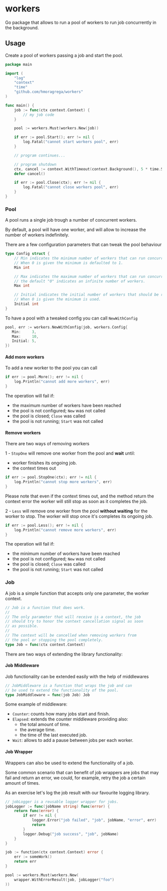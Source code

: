 # workers

Go package that allows to run a pool of workers to run job concurrently in the background.

## Usage

Create a pool of workers passing a job and start the pool.

```go
package main

import (
    "log"
    "context"
    "time"
    "github.com/hmoragrega/workers"
)

func main() {
    job := func(ctx context.Context) {
        // my job code 
    }

    pool := workers.Must(workers.New(job))

    if err := pool.Start(); err != nil {
        log.Fatal("cannot start workers pool", err)
    }

    // program continues...

    // program shutdown
    ctx, cancel := context.WithTimeout(context.Background(), 5 * time.Second)
    defer cancel()

    if err := pool.Close(ctx); err != nil {
        log.Fatal("cannot close workers pool", err)
    }
}
```

### Pool
A pool runs a single job trough a number of concurrent workers.

By default, a pool will have one worker, and will allow to increase
the number of workers indefinitely. 

There are a few configuration parameters that can tweak the pool
behaviour

```go
type Config struct {
    // Min indicates the minimum number of workers that can run concurrently.
    // When 0 is given the minimum is defaulted to 1.
    Min int

    // Max indicates the maximum number of workers that can run concurrently.
    // the default "0" indicates an infinite number of workers.
    Max int

    // Initial indicates the initial number of workers that should be running.
    // When 0 is given the minimum is used.
    Initial int
}
```

To have a pool with a tweaked config you can call `NewWithConfig`
```go
pool, err := workers.NewWithConfig(job, workers.Config{
   Min:     3,
   Max:     10,
   Initial: 5,
})
```

#### Add more workers
To add a new worker to the pool you can call
```go
if err := pool.More(); err != nil {
    log.Println("cannot add more workers", err)
}
```
The operation will fail if:
- the maximum number of workers have been reached
- the pool is not configured; `New` was not called
- the pool is closed; `Close` was called
- the pool is not running; `Start` was not called

#### Remove workers
There are two ways of removing workers

1 - `StopOne` will remove one worker from the pool and **wait**
until:
   - worker finishes its ongoing job.
   - the context times out

```go
if err := pool.StopOne(ctx); err != nil {
    log.Println("cannot stop more workers", err)
}
```

Please note that even if the context times out, and the method 
return the context error the worker will still stop as soon as
it completes the job.

2 - `Less` will remove one worker from the pool **without waiting**
for the worker to stop. The worker will stop once it's completes 
its ongoing job. 

```go
if err := pool.Less(); err != nil {
    log.Println("cannot remove more workers", err)
}
```

The operation will fail if:
- the minimum number of workers have been reached
- the pool is not configured; `New` was not called
- the pool is closed; `Close` was called
- the pool is not running; `Start` was not called

### Job
A job is a simple function that accepts only one parameter, the worker context.

```go
// Job is a function that does work.
//
// The only parameter that will receive is a context, the job
// should try to honor the context cancellation signal as soon
// as possible.
//
// The context will be cancelled when removing workers from
// the pool or stopping the pool completely.
type Job = func(ctx context.Context)
```

There are two ways of extending the library functionality:

#### Job Middleware 
Job functionality can be extended easily with the help of
middlewares

```go
// JobMiddleware is a function that wraps the job and can
// be used to extend the functionality of the pool.
type JobMiddleware = func(job Job) Job
```

Some example of middleware:
* `Counter`: counts how many jobs start and finish.
* `Elapsed`: extends the counter middleware providing also:
  - the total amount of time.
  - the average time.
  - the time of the last executed job.
* `Wait`: allows to add a pause between jobs per each worker. 

#### Job Wrapper
Wrappers can also be used to extend the functionality of a job.

Some common scenario that can benefit of job wrappers are jobs that
may fail and return an error, we could, for example, retry the job 
a certain amount of times.  

As an exercise let's log the job result with our favourite logging library.
```go
// jobLogger is a reusable logger wrapper for jobs.
jobLogger := func(jobName string) func(error) {
    return func(error) {
        if err != nil {
            logger.Error("job failed", "job", jobName, "error", err)
            return    
        }
        logger.Debug("job success", "job", jobName)
    }
}

job := function(ctx context.Context) error {
    err := someWork()
    return err
}

pool := workers.Must(workers.New(
    wrapper.WithErrorResult(job, jobLogger("foo")
))
```
